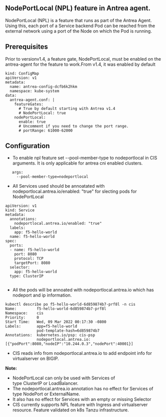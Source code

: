 
## NodePortLocal (NPL) feature  in Antrea agent.
NodePortLocal (NPL) is a feature that runs as part of the Antrea Agent. Using this, each port of a Service backend Pod can be reached from the external network using a port of the Node on which the Pod is running.

## Prerequisites
Prior to versionv1.4, a feature gate, NodePortLocal, must be enabled on the antrea-agent for the feature to work.From v1.4, it was enabled by default
```
kind: ConfigMap
apiVersion: v1
metadata:
  name: antrea-config-dcfb6k2hkm
  namespace: kube-system
data:
  antrea-agent.conf: |
    featureGates:
      # True by default starting with Antrea v1.4
      # NodePortLocal: true
    nodePortLocal:
      enable: true
      # Uncomment if you need to change the port range.
      # portRange: 61000-62000    
```

## Configuration
* To enable npl feature set  --pool-member-type to nodeportlocal in CIS arguments. It is only applicable for antrea cni enabled clusters.
```
   args:
     --pool-member-type=nodeportlocal
```

* All Services used should be annoatated with nodeportlocal.antrea.io/enabled: "true" for slecting pods for NodePortLocal
```
apiVersion: v1
kind: Service
metadata:
  annotations:
    nodeportlocal.antrea.io/enabled: "true"
  labels:
    app: f5-hello-world
  name: f5-hello-world
spec:
  ports:
  - name: f5-hello-world
    port: 8080
    protocol: TCP
    targetPort: 8080
  selector:
    app: f5-hello-world
  type: ClusterIP
  
```
* All the pods will be annoated with nodeportlocal.antrea.io which has nodeport and ip information.

```
kubectl describe po f5-hello-world-6d859874b7-prf8l -n cis
Name:         f5-hello-world-6d859874b7-prf8l
Namespace:    cis
Priority:     0
Start Time:   Wed, 09 Mar 2022 00:17:30 -0800
Labels:       app=f5-hello-world
              pod-template-hash=6d859874b7
Annotations:  kubernetes.io/psp: cis-psp
              nodeportlocal.antrea.io: [{"podPort":8080,"nodeIP":"10.244.0.3","nodePort":40001}]

```
* CIS reads info from nodeportlocal.antrea.io to add endpoint info for virtualserver on BIGIP.
  
**Note:** 

  * NodePortLocal can only be used with Services of type ClusterIP or LoadBalancer.
  * The nodeportlocal.antrea.io annotation has no effect for Services of type NodePort or ExternalName.
  * It also has no effect for Services with an empty or missing Selector
  * CIS currently supports NPL feature with Ingress and virtualserver resource. Feature validated on k8s Tanzu infrastructure. 
